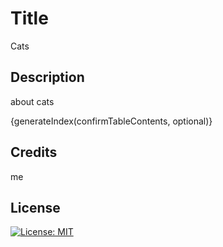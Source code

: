 # Title
Cats

## Description
about cats

{generateIndex(confirmTableContents, optional)}




## Credits
me

## License

[![License: MIT](https://img.shields.io/badge/License-MIT-yellow.svg)](https://opensource.org/licenses/MIT)
